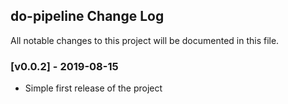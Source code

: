 ## do-pipeline Change Log

All notable changes to this project will be documented in this file.

### [v0.0.2] - 2019-08-15

- Simple first release of the project

